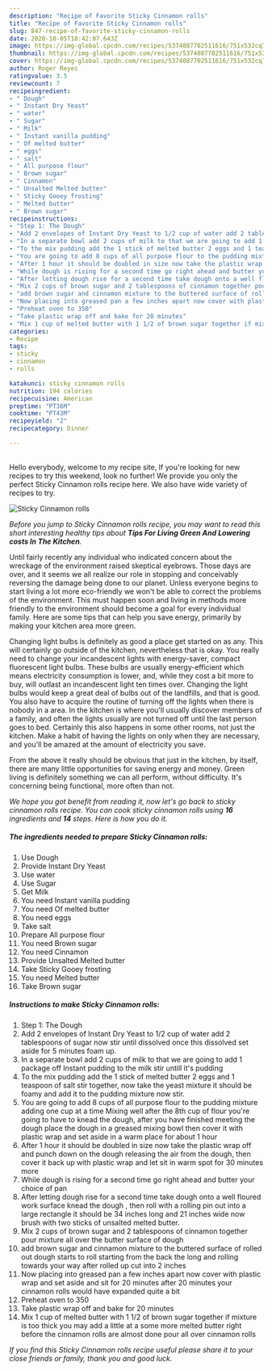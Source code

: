 ```yaml
---
description: "Recipe of Favorite Sticky Cinnamon rolls"
title: "Recipe of Favorite Sticky Cinnamon rolls"
slug: 847-recipe-of-favorite-sticky-cinnamon-rolls
date: 2020-10-05T18:42:07.643Z
image: https://img-global.cpcdn.com/recipes/5374087702511616/751x532cq70/sticky-cinnamon-rolls-recipe-main-photo.jpg
thumbnail: https://img-global.cpcdn.com/recipes/5374087702511616/751x532cq70/sticky-cinnamon-rolls-recipe-main-photo.jpg
cover: https://img-global.cpcdn.com/recipes/5374087702511616/751x532cq70/sticky-cinnamon-rolls-recipe-main-photo.jpg
author: Roger Reyes
ratingvalue: 3.5
reviewcount: 7
recipeingredient:
- " Dough"
- " Instant Dry Yeast"
- " water"
- " Sugar"
- " Milk"
- " Instant vanilla pudding"
- " Of melted butter"
- " eggs"
- " salt"
- " All purpose flour"
- " Brown sugar"
- " Cinnamon"
- " Unsalted Melted butter"
- " Sticky Gooey frosting"
- " Melted butter"
- " Brown sugar"
recipeinstructions:
- "Step 1: The Dough"
- "Add 2 envelopes of Instant Dry Yeast to 1/2 cup of water add 2 tablespoons of sugar now stir until dissolved once this dissolved set aside for 5 minutes foam up."
- "In a separate bowl add 2 cups of milk to that we are going to add 1 package off Instant pudding to the milk stir untill it&#39;s pudding"
- "To the mix pudding add the 1 stick of melted butter 2 eggs and 1 teaspoon of salt stir together, now take the yeast mixture it should be foamy and add it to the pudding mixture now stir."
- "You are going to add 8 cups of all purpose flour to the pudding mixture adding one cup at a time Mixing well after the 8th cup of flour you&#39;re going to have to knead the dough, after you have finished meeting the dough place the dough in a greased mixing bowl then cover it with plastic wrap and set aside in a warm place for about 1 hour"
- "After 1 hour it should be doubled in size now take the plastic wrap off and punch down on the dough releasing the air from the dough, then cover it back up with plastic wrap and let sit in warm spot for 30 minutes more"
- "While dough is rising for a second time go right ahead and butter your choice of pan"
- "After letting dough rise for a second time take dough onto a well floured work surface knead the dough , then roll with a rolling pin out into a large rectangle it should be 34 inches long and 21 inches wide now brush with two sticks of unsalted melted butter."
- "Mix 2 cups of brown sugar and 2 tablespoons of cinnamon together pour mixture all over the butter surface of dough"
- "add brown sugar and cinnamon mixture to the buttered surface of rolled out dough starts to roll starting from the back the long and rolling towards your way after rolled up cut into 2 inches"
- "Now placing into greased pan a few inches apart now cover with plastic wrap and set aside and sit for 20 minutes after 20 minutes your cinnamon rolls would have expanded  quite a bit"
- "Preheat oven to 350"
- "Take plastic wrap off and bake for 20 minutes"
- "Mix 1 cup of melted butter with 1 1/2 of brown sugar together if mixture is too thick you may add a little at a some more melted butter right before the cinnamon rolls are almost done pour all over cinnamon rolls"
categories:
- Recipe
tags:
- sticky
- cinnamon
- rolls

katakunci: sticky cinnamon rolls 
nutrition: 194 calories
recipecuisine: American
preptime: "PT36M"
cooktime: "PT43M"
recipeyield: "2"
recipecategory: Dinner

---
```

<br>
Hello everybody, welcome to my recipe site, If you're looking for new recipes to try this weekend, look no further! We provide you only the perfect Sticky Cinnamon rolls recipe here. We also have wide variety of recipes to try.
<br>


![Sticky Cinnamon rolls](https://img-global.cpcdn.com/recipes/5374087702511616/751x532cq70/sticky-cinnamon-rolls-recipe-main-photo.jpg)

<i>Before you jump to Sticky Cinnamon rolls recipe, you may want to read this short interesting healthy tips about 
<strong>Tips For Living Green And Lowering costs In The Kitchen</strong>.</i>
</br>

Until fairly recently any individual who indicated concern about the wreckage of the environment raised skeptical eyebrows. Those days are over, and it seems we all realize our role in stopping and conceivably reversing the damage being done to our planet. Unless everyone begins to start living a lot more eco-friendly we won't be able to correct the problems of the environment. This must happen soon and living in methods more friendly to the environment should become a goal for every individual family. Here are some tips that can help you save energy, primarily by making your kitchen area more green.

Changing light bulbs is definitely as good a place get started on as any. This will certainly go outside of the kitchen, nevertheless that is okay. You really need to change your incandescent lights with energy-saver, compact fluorescent light bulbs. These bulbs are usually energy-efficient which means electricity consumption is lower, and, while they cost a bit more to buy, will outlast an incandescent light ten times over. Changing the light bulbs would keep a great deal of bulbs out of the landfills, and that is good. You also have to acquire the routine of turning off the lights when there is nobody in a area. In the kitchen is where you'll usually discover members of a family, and often the lights usually are not turned off until the last person goes to bed. Certainly this also happens in some other rooms, not just the kitchen. Make a habit of having the lights on only when they are necessary, and you'll be amazed at the amount of electricity you save.

From the above it really should be obvious that just in the kitchen, by itself, there are many little opportunities for saving energy and money. Green living is definitely something we can all perform, without difficulty. It's concerning being functional, more often than not.


<i>We hope you got benefit from reading it, now let's go back to sticky cinnamon rolls recipe. You can cook sticky cinnamon rolls using <strong>16</strong> ingredients and <strong>14</strong> steps. Here is how you do it.
</i>

##### The ingredients needed to prepare Sticky Cinnamon rolls:

1. Use  Dough
1. Provide  Instant Dry Yeast
1. Use  water
1. Use  Sugar
1. Get  Milk
1. You need  Instant vanilla pudding
1. You need  Of melted butter
1. You need  eggs
1. Take  salt
1. Prepare  All purpose flour
1. You need  Brown sugar
1. You need  Cinnamon
1. Provide  Unsalted Melted butter
1. Take  Sticky Gooey frosting
1. You need  Melted butter
1. Take  Brown sugar


##### Instructions to make Sticky Cinnamon rolls:

1. Step 1: The Dough
1. Add 2 envelopes of Instant Dry Yeast to 1/2 cup of water add 2 tablespoons of sugar now stir until dissolved once this dissolved set aside for 5 minutes foam up.
1. In a separate bowl add 2 cups of milk to that we are going to add 1 package off Instant pudding to the milk stir untill it&#39;s pudding
1. To the mix pudding add the 1 stick of melted butter 2 eggs and 1 teaspoon of salt stir together, now take the yeast mixture it should be foamy and add it to the pudding mixture now stir.
1. You are going to add 8 cups of all purpose flour to the pudding mixture adding one cup at a time Mixing well after the 8th cup of flour you&#39;re going to have to knead the dough, after you have finished meeting the dough place the dough in a greased mixing bowl then cover it with plastic wrap and set aside in a warm place for about 1 hour
1. After 1 hour it should be doubled in size now take the plastic wrap off and punch down on the dough releasing the air from the dough, then cover it back up with plastic wrap and let sit in warm spot for 30 minutes more
1. While dough is rising for a second time go right ahead and butter your choice of pan
1. After letting dough rise for a second time take dough onto a well floured work surface knead the dough , then roll with a rolling pin out into a large rectangle it should be 34 inches long and 21 inches wide now brush with two sticks of unsalted melted butter.
1. Mix 2 cups of brown sugar and 2 tablespoons of cinnamon together pour mixture all over the butter surface of dough
1. add brown sugar and cinnamon mixture to the buttered surface of rolled out dough starts to roll starting from the back the long and rolling towards your way after rolled up cut into 2 inches
1. Now placing into greased pan a few inches apart now cover with plastic wrap and set aside and sit for 20 minutes after 20 minutes your cinnamon rolls would have expanded  quite a bit
1. Preheat oven to 350
1. Take plastic wrap off and bake for 20 minutes
1. Mix 1 cup of melted butter with 1 1/2 of brown sugar together if mixture is too thick you may add a little at a some more melted butter right before the cinnamon rolls are almost done pour all over cinnamon rolls


<i>If you find this Sticky Cinnamon rolls recipe useful please share it to your close friends or family, thank you and good luck.</i>
